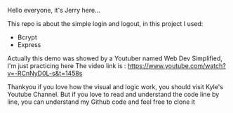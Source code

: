 Hello everyone, it's Jerry here...

This repo is about the simple login and logout, in this project I used:

- Bcrypt
- Express

Actually this demo was showed by a Youtuber named Web Dev Simplified, I'm just practicing here
The video link is : https://www.youtube.com/watch?v=-RCnNyD0L-s&t=1458s

Thankyou if you love how the visual and logic work, you should visit Kyle's Youtube Channel. But if you love to read and understand the code line by line, you can understand my Github code and feel free to clone it
